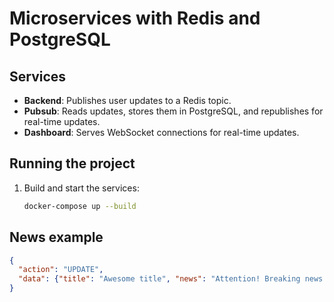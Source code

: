 # Microservices with Redis and PostgreSQL

## Services

- **Backend**: Publishes user updates to a Redis topic.
- **Pubsub**: Reads updates, stores them in PostgreSQL, and republishes for real-time updates.
- **Dashboard**: Serves WebSocket connections for real-time updates.

## Running the project

1. Build and start the services:
   ```bash
   docker-compose up --build

## News example
```json
{
  "action": "UPDATE",
  "data": {"title": "Awesome title", "news": "Attention! Breaking news!"}
}
```

